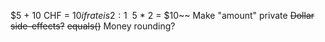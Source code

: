 $5 + 10 CHF = $10 if rate is 2:1
~~$5 * 2 = $10~~
Make "amount" private
~~Dollar side-effects?~~
~~equals()~~
Money rounding?